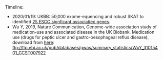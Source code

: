 
Timeline:

* 2020/01/19: UKBB: 50,000 exome-equencing and robust SKAT to identified [25 ESCC signficant associatied genes](./extdata/ESCC-UKBB-RSKAT2020.csv).
* Wu Y, 2019, Nature Communication, Genome-wide association study of medication-use and associated disease in the UK Biobank. Medication use (drugs for peptic ulcer and gastro-oesophageal reflux disease), download from [here](ftp://ftp.ebi.ac.uk/pub/databases/gwas/summary_statistics/WuY_31015401_GCST007922): ftp://ftp.ebi.ac.uk/pub/databases/gwas/summary_statistics/WuY_31015401_GCST007922
